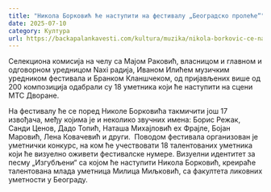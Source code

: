 ```yaml
---
title: "Никола Борковић ће наступити на фестивалу „Београдско пролеће“"
date: 2025-07-10
category: Култура
url: https://backapalankavesti.com/kultura/muzika/nikola-borkovic-ce-nastupiti-na-festivalu-beogradsko-prolece-2/
---
```


Селекциона комисија на челу са Мајом Раковић, власницом и главном и одговорном уредницом Naxi радија, Иваном Илићем музичким уредником фестивала и Бранком Кланшчеком, од пријављених више од 200 композиција одабрали су 18 уметника који ће наступити на сцени МТС Дворане.

На фестивалу ће се поред Николе Борковића такмичити још 17 извођача, међу којима је и неколико звучних имена: Борис Режак, Санди Ценов, Дадо Топић, Наташа Михајловић еx Фрајле, Бојан Маровић, Лена Ковачевић и други.  Поводом фестивала организован је уметнички конкурс, на ком ће учествовати 18 талентованих уметника који ће визуелно оживети фестивалске нумере. Визуелни идентитет за песму „Изгубљени“ са којом ће наступити Никола Борковић, креираће талентована млада уметница Милица Миљковић, са факултета ликовних уметности у Београду.
